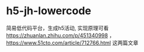 # h5-jh-lowercode
简易低代码平台，生成h5活动, 实现原理可看 https://zhuanlan.zhihu.com/p/451340998 ，https://www.51cto.com/article/712766.html 这两篇文章

